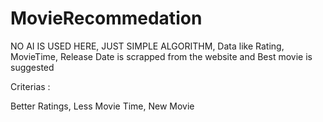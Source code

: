 # MovieRecommedation
NO AI IS USED HERE, JUST SIMPLE ALGORITHM, Data like Rating, MovieTime, Release Date is scrapped from the website and
Best movie is suggested

Criterias :

Better Ratings,
Less Movie Time, 
New Movie
